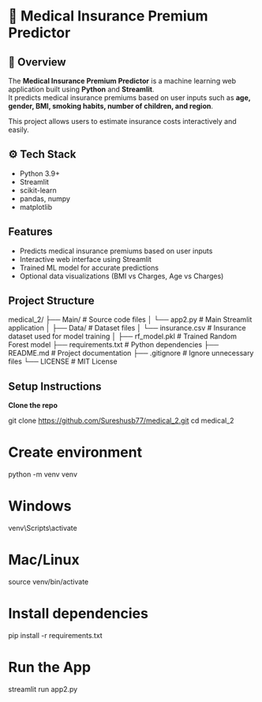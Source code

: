

# 🏥 Medical Insurance Premium Predictor

## 📌 Overview
The **Medical Insurance Premium Predictor** is a machine learning web application built using **Python** and **Streamlit**.  
It predicts medical insurance premiums based on user inputs such as **age, gender, BMI, smoking habits, number of children, and region**.  

This project allows users to estimate insurance costs interactively and easily.

## ⚙️ Tech Stack
- Python 3.9+
- Streamlit
- scikit-learn
- pandas, numpy
- matplotlib

##  Features
- Predicts medical insurance premiums based on user inputs
- Interactive web interface using Streamlit
- Trained ML model for accurate predictions
- Optional data visualizations (BMI vs Charges, Age vs Charges)


##  Project Structure

medical_2/
├── Main/                   # Source code files
│   └── app2.py              # Main Streamlit application
│
├── Data/                   # Dataset files
│   └── insurance.csv       # Insurance dataset used for model training
│
├── rf_model.pkl            # Trained Random Forest model
├── requirements.txt        # Python dependencies
├── README.md               # Project documentation
├── .gitignore              # Ignore unnecessary files
└── LICENSE                 # MIT License

## Setup Instructions

 **Clone the repo**

git clone https://github.com/Sureshusb77/medical_2.git
cd medical_2

# Create environment
python -m venv venv

# Windows
venv\Scripts\activate

# Mac/Linux
source venv/bin/activate

# Install dependencies
pip install -r requirements.txt

# Run the App
streamlit run app2.py

